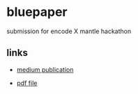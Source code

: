 # bluepaper
submission for encode X mantle hackathon 

## links
- [medium publication](https://medium.com/@winnernwakaku123/mantle-blue-paper-c193287ac5db)

- [pdf file]()
